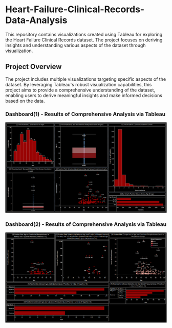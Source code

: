 # Heart-Failure-Clinical-Records-Data-Analysis

This repository contains visualizations created using Tableau for exploring the Heart Failure Clinical Records dataset. The project focuses on deriving insights and understanding various aspects of the dataset through visualization.

## Project Overview
The project includes multiple visualizations targeting specific aspects of the dataset. By leveraging Tableau's robust visualization capabilities, this project aims to provide a comprehensive understanding of the dataset, enabling users to derive meaningful insights and make informed decisions based on the data.

### Dashboard(1) - Results of Comprehensive Analysis via Tableau
![Output](https://github.com/parth-panara/Heart-Failure-Clinical-Records-Data-Analysis/blob/main/Dashboard(1).png)

### Dashboard(2) - Results of Comprehensive Analysis via Tableau
![Output](https://github.com/parth-panara/Heart-Failure-Clinical-Records-Data-Analysis/blob/main/Dashboard(2).png)



